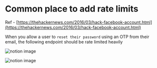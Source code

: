 # Common place to add rate limits

Ref - [https://thehackernews.com/2016/03/hack-facebook-account.html](https://thehackernews.com/2016/03/hack-facebook-account.html)

When you allow a user to `reset their password` using an OTP from their email, the following endpoint should be rate limited heavily

![notion image](https://www.notion.so/image/https%3A%2F%2Fprod-files-secure.s3.us-west-2.amazonaws.com%2F085e8ad8-528e-47d7-8922-a23dc4016453%2F32608b57-91ff-4651-a3cb-0578fe693aa3%2FScreenshot_2024-04-20_at_4.02.36_PM.png?table=block&id=840e837f-46fa-4c61-a56a-09cbc848c30e&cache=v2)

![notion image](https://www.notion.so/image/https%3A%2F%2Fprod-files-secure.s3.us-west-2.amazonaws.com%2F085e8ad8-528e-47d7-8922-a23dc4016453%2F5af7a0d5-901f-44ce-8b58-2b9855bf3a53%2FScreenshot_2024-04-20_at_4.02.42_PM.png?table=block&id=65deaa3c-bd74-40c2-9c19-6a6eb85c9f93&cache=v2)